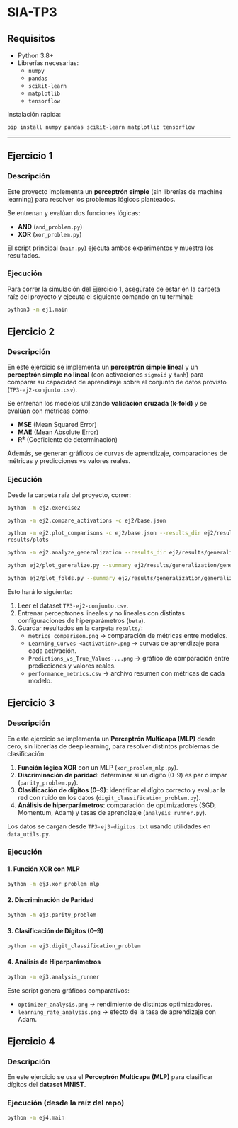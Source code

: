 # SIA-TP3

## Requisitos
- Python 3.8+  
- Librerías necesarias:
  - `numpy`
  - `pandas`
  - `scikit-learn`
  - `matplotlib`
  - `tensorflow` 

Instalación rápida:  
```bash
pip install numpy pandas scikit-learn matplotlib tensorflow
```

---

## Ejercicio 1

### Descripción
Este proyecto implementa un **perceptrón simple** (sin librerías de machine learning) para resolver los problemas lógicos planteados.

Se entrenan y evalúan dos funciones lógicas:  
- **AND** (`and_problem.py`)  
- **XOR** (`xor_problem.py`)  

El script principal (`main.py`) ejecuta ambos experimentos y muestra los resultados.

### Ejecución

Para correr la simulación del Ejercicio 1, asegúrate de estar en la carpeta raíz del proyecto y ejecuta el siguiente comando en tu terminal:

```bash
python3 -m ej1.main
```

## Ejercicio 2

### Descripción
En este ejercicio se implementa un **perceptrón simple lineal** y un **perceptrón simple no lineal** (con activaciones `sigmoid` y `tanh`) para comparar su capacidad de aprendizaje sobre el conjunto de datos provisto (`TP3-ej2-conjunto.csv`).

Se entrenan los modelos utilizando **validación cruzada (k-fold)** y se evalúan con métricas como:
- **MSE** (Mean Squared Error)  
- **MAE** (Mean Absolute Error)  
- **R²** (Coeficiente de determinación)  

Además, se generan gráficos de curvas de aprendizaje, comparaciones de métricas y predicciones vs valores reales.


### Ejecución
Desde la carpeta raíz del proyecto, correr:

```bash
python -m ej2.exercise2
```

```bash
python -m ej2.compare_activations -c ej2/base.json 
```

```bash
python -m ej2.plot_comparisons -c ej2/base.json --results_dir ej2/results/compare --out_dir ej2/
results/plots 
```

```bash
python -m ej2.analyze_generalization --results_dir ej2/results/generalization  
```

```bash
python ej2/plot_generalize.py --summary ej2/results/generalization/generalization_summary.json 
```

```bash
python ej2/plot_folds.py --summary ej2/results/generalization/generalization_summary.json  
```

Esto hará lo siguiente:
1. Leer el dataset `TP3-ej2-conjunto.csv`.  
2. Entrenar perceptrones lineales y no lineales con distintas configuraciones de hiperparámetros (`beta`).  
3. Guardar resultados en la carpeta `results/`:  
   - `metrics_comparison.png` → comparación de métricas entre modelos.  
   - `Learning_Curves-<activation>.png` → curvas de aprendizaje para cada activación.  
   - `Predictions_vs_True_Values-...png` → gráfico de comparación entre predicciones y valores reales.  
   - `performance_metrics.csv` → archivo resumen con métricas de cada modelo.  

## Ejercicio 3

### Descripción
En este ejercicio se implementa un **Perceptrón Multicapa (MLP)** desde cero, sin librerías de deep learning, para resolver distintos problemas de clasificación:

1. **Función lógica XOR** con un MLP (`xor_problem_mlp.py`).  
2. **Discriminación de paridad**: determinar si un dígito (0–9) es par o impar (`parity_problem.py`).  
3. **Clasificación de dígitos (0–9)**: identificar el dígito correcto y evaluar la red con ruido en los datos (`digit_classification_problem.py`).  
4. **Análisis de hiperparámetros**: comparación de optimizadores (SGD, Momentum, Adam) y tasas de aprendizaje (`analysis_runner.py`).  

Los datos se cargan desde `TP3-ej3-digitos.txt` usando utilidades en `data_utils.py`.


### Ejecución

#### 1. Función XOR con MLP
```bash
python -m ej3.xor_problem_mlp
```

#### 2. Discriminación de Paridad
```bash
python -m ej3.parity_problem
```

#### 3. Clasificación de Dígitos (0–9)
```bash
python -m ej3.digit_classification_problem
```

#### 4. Análisis de Hiperparámetros
```bash
python -m ej3.analysis_runner
```

Este script genera gráficos comparativos:
- `optimizer_analysis.png` → rendimiento de distintos optimizadores.  
- `learning_rate_analysis.png` → efecto de la tasa de aprendizaje con Adam.  

## Ejercicio 4

### Descripción
En este ejercicio se usa el **Perceptrón Multicapa (MLP)** para clasificar dígitos del **dataset MNIST**.


### Ejecución (desde la raíz del repo)

```bash
python -m ej4.main
```
